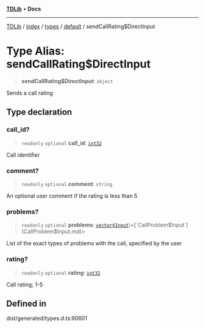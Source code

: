 [**TDLib**](../../../../../../README.md) • **Docs**

***

[TDLib](../../../../../../modules.md) / [index](../../../../../README.md) / [types](../../../README.md) / [default](../README.md) / sendCallRating$DirectInput

# Type Alias: sendCallRating$DirectInput

> **sendCallRating$DirectInput**: `object`

Sends a call rating

## Type declaration

### call\_id?

> `readonly` `optional` **call\_id**: [`int32`](int32-1.md)

Call identifier

### comment?

> `readonly` `optional` **comment**: `string`

An optional user comment if the rating is less than 5

### problems?

> `readonly` `optional` **problems**: [`vector$Input`](vector$Input.md)\<[`CallProblem$Input`](CallProblem$Input.md)\>

List of the exact types of problems with the call, specified by the user

### rating?

> `readonly` `optional` **rating**: [`int32`](int32-1.md)

Call rating; 1-5

## Defined in

dist/generated/types.d.ts:90601
